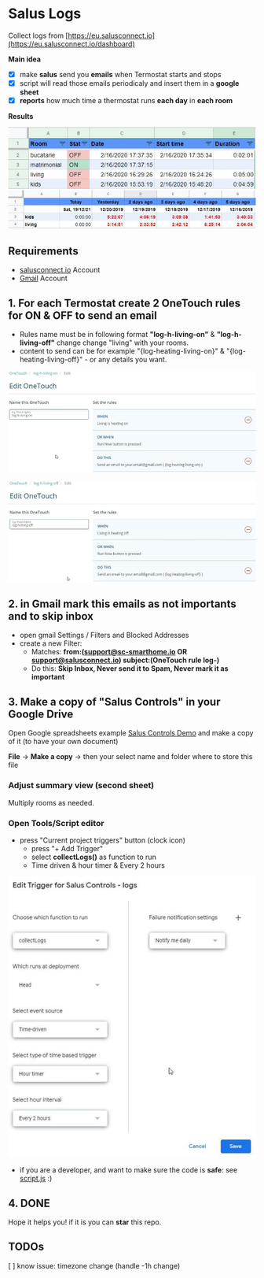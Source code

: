 # Salus Logs

Collect logs from [https://eu.salusconnect.io](https://eu.salusconnect.io/dashboard)

**Main idea**

- [x] make **salus** send you **emails** when Termostat starts and stops 
- [x] script will read those emails periodicaly and insert them in a **google sheet**
- [x] **reports** how much time a thermostat runs **each day** in **each room**

**Results**

![logs](screens/logs-examples.jpg)
![summary](screens/logs-summary.jpg)


## Requirements

- [salusconnect.io](https://eu.salusconnect.io/dashboard) Account
- [Gmail](https://mail.google.com/) Account


## 1. For each Termostat create 2 OneTouch rules for ON & OFF to send an email

- Rules name must be in following format **"log-h-living-on"** & **"log-h-living-off"**
  change change "living" with your rooms.
- content to send can be for example "{log-heating-living-on}" & "{log-heating-living-off}" - or any details you want.

![log-h-living-on](screens/log-h-living-on.jpg)

![log-h-living-off](screens/log-h-living-off.jpg)


## 2. in Gmail mark this emails as not importants and to skip inbox

- open gmail Settings / Filters and Blocked Addresses
- create a new Filter:
    - Matches: **from:(support@sc-smarthome.io OR support@salusconnect.io) subject:(OneTouch rule log-)**
    - Do this: **Skip Inbox, Never send it to Spam, Never mark it as important**

## 3. Make a copy of "Salus Controls" in your Google Drive

Open Google spreadsheets example [Salus Controls Demo](https://docs.google.com/spreadsheets/d/185eJTC7BAHvtVL5FA-NkhWEhe1ENYjVyGXD5xyUEPTA/edit?usp=sharing)
and make a copy of it (to have your own document)

**File** -> **Make a copy** -> 
  then your select name and folder where to store this file

### Adjust summary view (second sheet)

Multiply rooms as needed.

### Open Tools/Script editor

- press "Current project triggers" button (clock icon)
    - press "+ Add Trigger"
    - select **collectLogs()** as function to run
    - Time driven & hour timer & Every 2 hours

![trigger](screens/run-trigger.jpg)

- if you are a developer, and want to make sure the code is **safe**: see [script.js](script.js) :) 

## 4. DONE

Hope it helps you! if it is you can **star** this repo.


## TODOs

[ ] know issue: timezone change (handle -1h change)